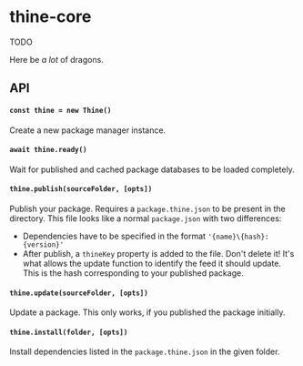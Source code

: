 # thine-core
TODO

Here be _a lot_ of dragons.
## API
#### `const thine = new Thine()`
Create a new package manager instance.

#### `await thine.ready()`
Wait for published and cached package databases to be loaded completely.

#### `thine.publish(sourceFolder, [opts])`
Publish your package. Requires a `package.thine.json` to be present in the directory. This file looks like a normal `package.json` with two differences:
* Dependencies have to be specified in the format `'{name}\{hash}: {version}'`
* After publish, a `thineKey` property is added to the file. Don't delete it! It's what allows the update function to identify the feed it should update. This is the hash corresponding to your published package.

#### `thine.update(sourceFolder, [opts])`
Update a package. This only works, if you published the package initially.

#### `thine.install(folder, [opts])`
Install dependencies listed in the `package.thine.json` in the given folder. 